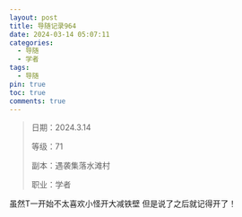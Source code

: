 ```yaml
---
layout: post
title: 导随记录964
date: 2024-03-14 05:07:11
categories:
  - 导随
  - 学者
tags:
  - 导随
pin: true
toc: true
comments: true
---
```

> 日期：2024.3.14
>
> 等级：71
>
> 副本：遇袭集落水滩村
>
> 职业：学者

虽然T一开始不太喜欢小怪开大减铁壁 但是说了之后就记得开了！
